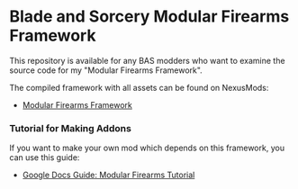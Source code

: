 # Blade and Sorcery Modular Firearms Framework
This repository is available for any BAS modders who want to examine the source code for my "Modular Firearms Framework".

The compiled framework with all assets can be found on NexusMods:
 - [Modular Firearms Framework](https://www.nexusmods.com/bladeandsorcery/mods/2555)

### Tutorial for Making Addons
If you want to make your own mod which depends on this framework, you can use this guide:
 - [Google Docs Guide: Modular Firearms Tutorial](https://docs.google.com/document/d/1kIeNT2u3zPtcdFlYNIJIpR3vvXcpwDXe57mbQuay2rM/edit)
